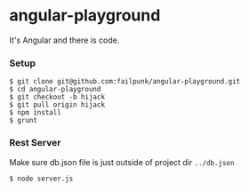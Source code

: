 # angular-playground
It's Angular and there is code.

### Setup
```
$ git clone git@github.com:failpunk/angular-playground.git
$ cd angular-playground
$ git checkout -b hijack
$ git pull origin hijack
$ npm install
$ grunt
```

### Rest Server
Make sure db.json file is just outside of project dir `../db.json`
```
$ node server.js
```
